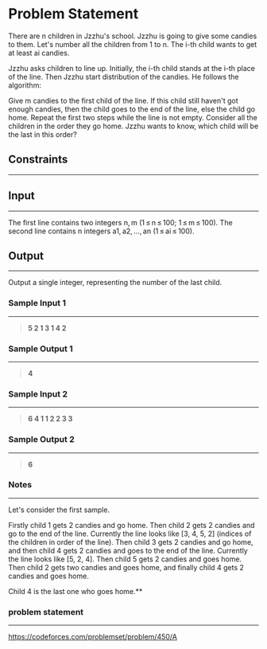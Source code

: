 
# Problem Statement
There are n children in Jzzhu's school. Jzzhu is going to give some candies to them. Let's number all the children from 1 to n. The i-th child wants to get at least ai candies.

Jzzhu asks children to line up. Initially, the i-th child stands at the i-th place of the line. Then Jzzhu start distribution of the candies. He follows the algorithm:

Give m candies to the first child of the line.
If this child still haven't got enough candies, then the child goes to the end of the line, else the child go home.
Repeat the first two steps while the line is not empty.
Consider all the children in the order they go home. Jzzhu wants to know, which child will be the last in this order?

## Constraints
---


## Input
----
The first line contains two integers n, m (1 ≤ n ≤ 100; 1 ≤ m ≤ 100). The second line contains n integers a1, a2, ..., an (1 ≤ ai ≤ 100).

## Output
---
Output a single integer, representing the number of the last child.

### Sample Input 1
----
> **5 2
1 3 1 4 2**

### Sample Output  1
----
> **4**



 ### Sample Input 2
----
> **6 4
1 1 2 2 3 3**

### Sample Output  2
----
> **6**

 ### Notes
----
Let's consider the first sample.

Firstly child 1 gets 2 candies and go home. Then child 2 gets 2 candies and go to the end of the line. Currently the line looks like [3, 4, 5, 2] (indices of the children in order of the line). Then child 3 gets 2 candies and go home, and then child 4 gets 2 candies and goes to the end of the line. Currently the line looks like [5, 2, 4]. Then child 5 gets 2 candies and goes home. Then child 2 gets two candies and goes home, and finally child 4 gets 2 candies and goes home.

Child 4 is the last one who goes home.**

### problem statement
---
https://codeforces.com/problemset/problem/450/A